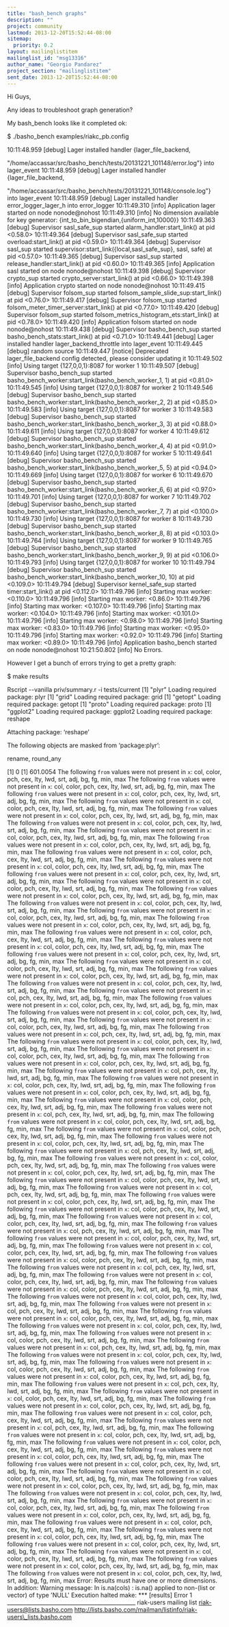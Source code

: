 ```yaml
---
title: "bash_bench graphs"
description: ""
project: community
lastmod: 2013-12-20T15:52:44-08:00
sitemap:
  priority: 0.2
layout: mailinglistitem
mailinglist_id: "msg13316"
author_name: "Georgio Pandarez"
project_section: "mailinglistitem"
sent_date: 2013-12-20T15:52:44-08:00
---
```



Hi Guys,

Any ideas to troubleshoot graph generation?

My bash\_bench looks like it completed ok:

$ ./basho\_bench
examples/riakc\_pb.config

10:11:48.959 [debug] Lager installed handler {lager\_file\_backend,

"/home/accassar/src/basho\_bench/tests/20131221\_101148/error.log"} into
lager\_event
10:11:48.959 [debug] Lager installed handler {lager\_file\_backend,

"/home/accassar/src/basho\_bench/tests/20131221\_101148/console.log"} into
lager\_event
10:11:48.959 [debug] Lager installed handler error\_logger\_lager\_h into
error\_logger
10:11:49.310 [info] Application lager started on node nonode@nohost
10:11:49.310 [info] No dimension available for key generator:
{int\_to\_bin\_bigendian,{uniform\_int,10000}}
10:11:49.363 [debug] Supervisor sasl\_safe\_sup started
alarm\_handler:start\_link() at pid &lt;0.58.0&gt;
10:11:49.364 [debug] Supervisor sasl\_safe\_sup started overload:start\_link()
at pid &lt;0.59.0&gt;
10:11:49.364 [debug] Supervisor sasl\_sup started
supervisor:start\_link({local,sasl\_safe\_sup}, sasl, safe) at pid &lt;0.57.0&gt;
10:11:49.365 [debug] Supervisor sasl\_sup started
release\_handler:start\_link() at pid &lt;0.60.0&gt;
10:11:49.365 [info] Application sasl started on node nonode@nohost
10:11:49.398 [debug] Supervisor crypto\_sup started
crypto\_server:start\_link() at pid &lt;0.66.0&gt;
10:11:49.398 [info] Application crypto started on node nonode@nohost
10:11:49.415 [debug] Supervisor folsom\_sup started
folsom\_sample\_slide\_sup:start\_link() at pid &lt;0.76.0&gt;
10:11:49.417 [debug] Supervisor folsom\_sup started
folsom\_meter\_timer\_server:start\_link() at pid &lt;0.77.0&gt;
10:11:49.420 [debug] Supervisor folsom\_sup started
folsom\_metrics\_histogram\_ets:start\_link() at pid &lt;0.78.0&gt;
10:11:49.420 [info] Application folsom started on node nonode@nohost
10:11:49.438 [debug] Supervisor basho\_bench\_sup started
basho\_bench\_stats:start\_link() at pid &lt;0.71.0&gt;
10:11:49.441 [debug] Lager installed handler lager\_backend\_throttle into
lager\_event
10:11:49.445 [debug] random source
10:11:49.447 [notice] Deprecated lager\_file\_backend config detected, please
consider updating it
10:11:49.502 [info] Using target {127,0,0,1}:8087 for worker 1
10:11:49.507 [debug] Supervisor basho\_bench\_sup started
basho\_bench\_worker:start\_link(basho\_bench\_worker\_1, 1) at pid &lt;0.81.0&gt;
10:11:49.545 [info] Using target {127,0,0,1}:8087 for worker 2
10:11:49.546 [debug] Supervisor basho\_bench\_sup started
basho\_bench\_worker:start\_link(basho\_bench\_worker\_2, 2) at pid &lt;0.85.0&gt;
10:11:49.583 [info] Using target {127,0,0,1}:8087 for worker 3
10:11:49.583 [debug] Supervisor basho\_bench\_sup started
basho\_bench\_worker:start\_link(basho\_bench\_worker\_3, 3) at pid &lt;0.88.0&gt;
10:11:49.611 [info] Using target {127,0,0,1}:8087 for worker 4
10:11:49.612 [debug] Supervisor basho\_bench\_sup started
basho\_bench\_worker:start\_link(basho\_bench\_worker\_4, 4) at pid &lt;0.91.0&gt;
10:11:49.640 [info] Using target {127,0,0,1}:8087 for worker 5
10:11:49.641 [debug] Supervisor basho\_bench\_sup started
basho\_bench\_worker:start\_link(basho\_bench\_worker\_5, 5) at pid &lt;0.94.0&gt;
10:11:49.669 [info] Using target {127,0,0,1}:8087 for worker 6
10:11:49.670 [debug] Supervisor basho\_bench\_sup started
basho\_bench\_worker:start\_link(basho\_bench\_worker\_6, 6) at pid &lt;0.97.0&gt;
10:11:49.701 [info] Using target {127,0,0,1}:8087 for worker 7
10:11:49.702 [debug] Supervisor basho\_bench\_sup started
basho\_bench\_worker:start\_link(basho\_bench\_worker\_7, 7) at pid &lt;0.100.0&gt;
10:11:49.730 [info] Using target {127,0,0,1}:8087 for worker 8
10:11:49.730 [debug] Supervisor basho\_bench\_sup started
basho\_bench\_worker:start\_link(basho\_bench\_worker\_8, 8) at pid &lt;0.103.0&gt;
10:11:49.764 [info] Using target {127,0,0,1}:8087 for worker 9
10:11:49.765 [debug] Supervisor basho\_bench\_sup started
basho\_bench\_worker:start\_link(basho\_bench\_worker\_9, 9) at pid &lt;0.106.0&gt;
10:11:49.793 [info] Using target {127,0,0,1}:8087 for worker 10
10:11:49.794 [debug] Supervisor basho\_bench\_sup started
basho\_bench\_worker:start\_link(basho\_bench\_worker\_10, 10) at pid &lt;0.109.0&gt;
10:11:49.794 [debug] Supervisor kernel\_safe\_sup started timer:start\_link()
at pid &lt;0.112.0&gt;
10:11:49.796 [info] Starting max worker: &lt;0.110.0&gt;
10:11:49.796 [info] Starting max worker: &lt;0.86.0&gt;
10:11:49.796 [info] Starting max worker: &lt;0.107.0&gt;
10:11:49.796 [info] Starting max worker: &lt;0.104.0&gt;
10:11:49.796 [info] Starting max worker: &lt;0.101.0&gt;
10:11:49.796 [info] Starting max worker: &lt;0.98.0&gt;
10:11:49.796 [info] Starting max worker: &lt;0.83.0&gt;
10:11:49.796 [info] Starting max worker: &lt;0.95.0&gt;
10:11:49.796 [info] Starting max worker: &lt;0.92.0&gt;
10:11:49.796 [info] Starting max worker: &lt;0.89.0&gt;
10:11:49.796 [info] Application basho\_bench started on node nonode@nohost
10:21:50.802 [info] No Errors.

However I get a bunch of errors trying to get a pretty graph:

$ make
results

Rscript --vanilla priv/summary.r -i tests/current
[1] "plyr"
Loading required package: plyr
[1] "grid"
Loading required package: grid
[1] "getopt"
Loading required package: getopt
[1] "proto"
Loading required package: proto
[1] "ggplot2"
Loading required package: ggplot2
Loading required package: reshape

Attaching package: ‘reshape’

The following objects are masked from ‘package:plyr’:

 rename, round\_any

[1] 0
[1] 601.0054
The following `from` values were not present in `x`: col, color, pch, cex,
lty, lwd, srt, adj, bg, fg, min, max
The following `from` values were not present in `x`: col, color, pch, cex,
lty, lwd, srt, adj, bg, fg, min, max
The following `from` values were not present in `x`: col, color, pch, cex,
lty, lwd, srt, adj, bg, fg, min, max
The following `from` values were not present in `x`: col, color, pch, cex,
lty, lwd, srt, adj, bg, fg, min, max
The following `from` values were not present in `x`: col, color, pch, cex,
lty, lwd, srt, adj, bg, fg, min, max
The following `from` values were not present in `x`: col, color, pch, cex,
lty, lwd, srt, adj, bg, fg, min, max
The following `from` values were not present in `x`: col, color, pch, cex,
lty, lwd, srt, adj, bg, fg, min, max
The following `from` values were not present in `x`: col, color, pch, cex,
lty, lwd, srt, adj, bg, fg, min, max
The following `from` values were not present in `x`: col, color, pch, cex,
lty, lwd, srt, adj, bg, fg, min, max
The following `from` values were not present in `x`: col, color, pch, cex,
lty, lwd, srt, adj, bg, fg, min, max
The following `from` values were not present in `x`: col, color, pch, cex,
lty, lwd, srt, adj, bg, fg, min, max
The following `from` values were not present in `x`: col, color, pch, cex,
lty, lwd, srt, adj, bg, fg, min, max
The following `from` values were not present in `x`: col, color, pch, cex,
lty, lwd, srt, adj, bg, fg, min, max
The following `from` values were not present in `x`: col, color, pch, cex,
lty, lwd, srt, adj, bg, fg, min, max
The following `from` values were not present in `x`: col, color, pch, cex,
lty, lwd, srt, adj, bg, fg, min, max
The following `from` values were not present in `x`: col, color, pch, cex,
lty, lwd, srt, adj, bg, fg, min, max
The following `from` values were not present in `x`: col, color, pch, cex,
lty, lwd, srt, adj, bg, fg, min, max
The following `from` values were not present in `x`: col, color, pch, cex,
lty, lwd, srt, adj, bg, fg, min, max
The following `from` values were not present in `x`: col, color, pch, cex,
lty, lwd, srt, adj, bg, fg, min, max
The following `from` values were not present in `x`: col, color, pch, cex,
lty, lwd, srt, adj, bg, fg, min, max
The following `from` values were not present in `x`: col, color, pch, cex,
lty, lwd, srt, adj, bg, fg, min, max
The following `from` values were not present in `x`: col, color, pch, cex,
lty, lwd, srt, adj, bg, fg, min, max
The following `from` values were not present in `x`: col, pch, cex, lty,
lwd, srt, adj, bg, fg, min, max
The following `from` values were not present in `x`: col, color, pch, cex,
lty, lwd, srt, adj, bg, fg, min, max
The following `from` values were not present in `x`: col, color, pch, cex,
lty, lwd, srt, adj, bg, fg, min, max
The following `from` values were not present in `x`: col, color, pch, cex,
lty, lwd, srt, adj, bg, fg, min, max
The following `from` values were not present in `x`: col, pch, cex, lty,
lwd, srt, adj, bg, fg, min, max
The following `from` values were not present in `x`: col, color, pch, cex,
lty, lwd, srt, adj, bg, fg, min, max
The following `from` values were not present in `x`: col, color, pch, cex,
lty, lwd, srt, adj, bg, fg, min, max
The following `from` values were not present in `x`: col, color, pch, cex,
lty, lwd, srt, adj, bg, fg, min, max
The following `from` values were not present in `x`: col, pch, cex, lty,
lwd, srt, adj, bg, fg, min, max
The following `from` values were not present in `x`: col, color, pch, cex,
lty, lwd, srt, adj, bg, fg, min, max
The following `from` values were not present in `x`: col, color, pch, cex,
lty, lwd, srt, adj, bg, fg, min, max
The following `from` values were not present in `x`: col, color, pch, cex,
lty, lwd, srt, adj, bg, fg, min, max
The following `from` values were not present in `x`: col, pch, cex, lty,
lwd, srt, adj, bg, fg, min, max
The following `from` values were not present in `x`: col, color, pch, cex,
lty, lwd, srt, adj, bg, fg, min, max
The following `from` values were not present in `x`: col, color, pch, cex,
lty, lwd, srt, adj, bg, fg, min, max
The following `from` values were not present in `x`: col, color, pch, cex,
lty, lwd, srt, adj, bg, fg, min, max
The following `from` values were not present in `x`: col, pch, cex, lty,
lwd, srt, adj, bg, fg, min, max
The following `from` values were not present in `x`: col, color, pch, cex,
lty, lwd, srt, adj, bg, fg, min, max
The following `from` values were not present in `x`: col, color, pch, cex,
lty, lwd, srt, adj, bg, fg, min, max
The following `from` values were not present in `x`: col, color, pch, cex,
lty, lwd, srt, adj, bg, fg, min, max
The following `from` values were not present in `x`: col, pch, cex, lty,
lwd, srt, adj, bg, fg, min, max
The following `from` values were not present in `x`: col, color, pch, cex,
lty, lwd, srt, adj, bg, fg, min, max
The following `from` values were not present in `x`: col, color, pch, cex,
lty, lwd, srt, adj, bg, fg, min, max
The following `from` values were not present in `x`: col, color, pch, cex,
lty, lwd, srt, adj, bg, fg, min, max
The following `from` values were not present in `x`: col, pch, cex, lty,
lwd, srt, adj, bg, fg, min, max
The following `from` values were not present in `x`: col, color, pch, cex,
lty, lwd, srt, adj, bg, fg, min, max
The following `from` values were not present in `x`: col, color, pch, cex,
lty, lwd, srt, adj, bg, fg, min, max
The following `from` values were not present in `x`: col, color, pch, cex,
lty, lwd, srt, adj, bg, fg, min, max
The following `from` values were not present in `x`: col, pch, cex, lty,
lwd, srt, adj, bg, fg, min, max
The following `from` values were not present in `x`: col, color, pch, cex,
lty, lwd, srt, adj, bg, fg, min, max
The following `from` values were not present in `x`: col, color, pch, cex,
lty, lwd, srt, adj, bg, fg, min, max
The following `from` values were not present in `x`: col, color, pch, cex,
lty, lwd, srt, adj, bg, fg, min, max
The following `from` values were not present in `x`: col, pch, cex, lty,
lwd, srt, adj, bg, fg, min, max
The following `from` values were not present in `x`: col, color, pch, cex,
lty, lwd, srt, adj, bg, fg, min, max
The following `from` values were not present in `x`: col, color, pch, cex,
lty, lwd, srt, adj, bg, fg, min, max
The following `from` values were not present in `x`: col, color, pch, cex,
lty, lwd, srt, adj, bg, fg, min, max
The following `from` values were not present in `x`: col, pch, cex, lty,
lwd, srt, adj, bg, fg, min, max
The following `from` values were not present in `x`: col, color, pch, cex,
lty, lwd, srt, adj, bg, fg, min, max
The following `from` values were not present in `x`: col, color, pch, cex,
lty, lwd, srt, adj, bg, fg, min, max
The following `from` values were not present in `x`: col, color, pch, cex,
lty, lwd, srt, adj, bg, fg, min, max
The following `from` values were not present in `x`: col, pch, cex, lty,
lwd, srt, adj, bg, fg, min, max
The following `from` values were not present in `x`: col, color, pch, cex,
lty, lwd, srt, adj, bg, fg, min, max
The following `from` values were not present in `x`: col, color, pch, cex,
lty, lwd, srt, adj, bg, fg, min, max
The following `from` values were not present in `x`: col, color, pch, cex,
lty, lwd, srt, adj, bg, fg, min, max
The following `from` values were not present in `x`: col, pch, cex, lty,
lwd, srt, adj, bg, fg, min, max
The following `from` values were not present in `x`: col, color, pch, cex,
lty, lwd, srt, adj, bg, fg, min, max
The following `from` values were not present in `x`: col, color, pch, cex,
lty, lwd, srt, adj, bg, fg, min, max
The following `from` values were not present in `x`: col, color, pch, cex,
lty, lwd, srt, adj, bg, fg, min, max
The following `from` values were not present in `x`: col, color, pch, cex,
lty, lwd, srt, adj, bg, fg, min, max
The following `from` values were not present in `x`: col, color, pch, cex,
lty, lwd, srt, adj, bg, fg, min, max
The following `from` values were not present in `x`: col, color, pch, cex,
lty, lwd, srt, adj, bg, fg, min, max
The following `from` values were not present in `x`: col, color, pch, cex,
lty, lwd, srt, adj, bg, fg, min, max
The following `from` values were not present in `x`: col, color, pch, cex,
lty, lwd, srt, adj, bg, fg, min, max
The following `from` values were not present in `x`: col, color, pch, cex,
lty, lwd, srt, adj, bg, fg, min, max
The following `from` values were not present in `x`: col, color, pch, cex,
lty, lwd, srt, adj, bg, fg, min, max
The following `from` values were not present in `x`: col, color, pch, cex,
lty, lwd, srt, adj, bg, fg, min, max
The following `from` values were not present in `x`: col, color, pch, cex,
lty, lwd, srt, adj, bg, fg, min, max
The following `from` values were not present in `x`: col, color, pch, cex,
lty, lwd, srt, adj, bg, fg, min, max
The following `from` values were not present in `x`: col, color, pch, cex,
lty, lwd, srt, adj, bg, fg, min, max
The following `from` values were not present in `x`: col, color, pch, cex,
lty, lwd, srt, adj, bg, fg, min, max
Error: Results must have one or more dimensions.
In addition: Warning message:
In is.na(cols) : is.na() applied to non-(list or vector) of type 'NULL'
Execution halted
make: \*\*\* [results] Error 1
\_\_\_\_\_\_\_\_\_\_\_\_\_\_\_\_\_\_\_\_\_\_\_\_\_\_\_\_\_\_\_\_\_\_\_\_\_\_\_\_\_\_\_\_\_\_\_
riak-users mailing list
riak-users@lists.basho.com
http://lists.basho.com/mailman/listinfo/riak-users\_lists.basho.com

